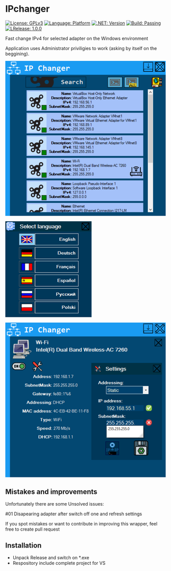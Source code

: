 # IPchanger
[![License: GPLv3](https://img.shields.io/badge/license-GPL-blue)](https://github.com/kkuba91/IPchanger/LICENSE.TXT)
[![Language: Platform](https://img.shields.io/badge/platform-win--32%20%7C%20win--64-lightgrey)](https://github.com/kkuba91/IPchanger)
[![.NET: Version](https://img.shields.io/badge/.NET-%3E%3D4.5-brightgreen)](https://github.com/kkuba91/IPchanger)
[![Build: Passing](https://img.shields.io/badge/buil-passing-brightgreen)](https://github.com/kkuba91/IPchanger)
[![LRelease: 1.0.0](https://img.shields.io/badge/release-v1.0.0-orange)](https://github.com/kkuba91/IPchanger/blob/master/IPChanger_1_0_0.zip)


Fast change IPv4 for selected adapter on the Windows environment

Application uses Administrator priviligies to work (asking by itself on the beggining).

![alt text](https://github.com/kkuba91/IPchanger/blob/master/ScreenShot_001.png?raw=true)

![alt text](https://github.com/kkuba91/IPchanger/blob/master/ScreenShot_002.png?raw=true)

![alt text](https://github.com/kkuba91/IPchanger/blob/master/ScreenShot_003.png?raw=true)


## Mistakes and improvements 
Unfortunately there are some Unsolved issues:

#01 Disapearing adapter after switch off one and refresh settings

If you spot mistakes or want to contribute in improving this wrapper, feel free to create pull request


## Installation
- Unpack Release and switch on *.exe
- Respository include complete project for VS
